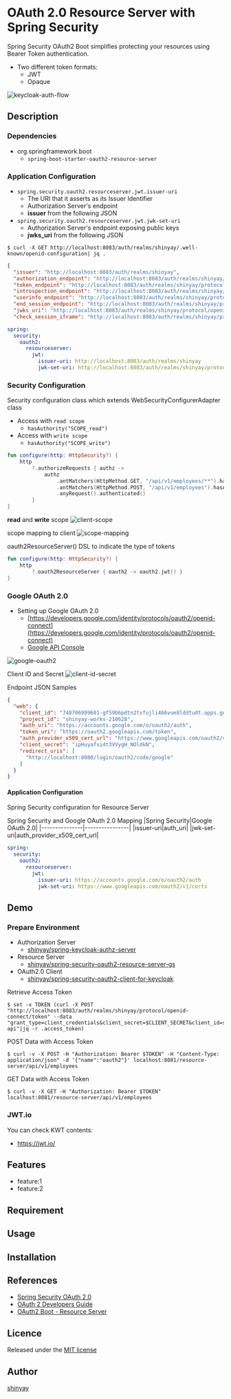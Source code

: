 # OAuth 2.0 Resource Server with Spring Security

Spring Security OAuth2 Boot simplifies protecting your resources using Bearer Token authentication.

- Two different token formats:
  - JWT
  - Opaque

![keycloak-auth-flow](https://user-images.githubusercontent.com/3072734/125256072-09ad7080-e337-11eb-93d1-d192484b4120.png)

## Description
### Dependencies
- org.springframework.boot
  - `spring-boot-starter-oauth2-resource-server`

### Application Configuration
- `spring.security.oauth2.resourceserver.jwt.issuer-uri`
  - The URI that it asserts as its Issuer Identifier
  - Authorization Server's endpoint
  - **issuer** from the following JSON
- `spring.security.oauth2.resourceserver.jwt.jwk-set-uri`
  - Authorization Server's endpoint exposing public keys
  - **jwks_uri** from the following JSON

```shell
$ curl -X GET http://localhost:8083/auth/realms/shinyay/.well-known/openid-configuration| jq .
```
```json
{
  "issuer": "http://localhost:8083/auth/realms/shinyay",
  "authorization_endpoint": "http://localhost:8083/auth/realms/shinyay/protocol/openid-connect/auth",
  "token_endpoint": "http://localhost:8083/auth/realms/shinyay/protocol/openid-connect/token",
  "introspection_endpoint": "http://localhost:8083/auth/realms/shinyay/protocol/openid-connect/token/introspect",
  "userinfo_endpoint": "http://localhost:8083/auth/realms/shinyay/protocol/openid-connect/userinfo",
  "end_session_endpoint": "http://localhost:8083/auth/realms/shinyay/protocol/openid-connect/logout",
  "jwks_uri": "http://localhost:8083/auth/realms/shinyay/protocol/openid-connect/certs",
  "check_session_iframe": "http://localhost:8083/auth/realms/shinyay/protocol/openid-connect/login-status-iframe.html"
```

```yaml
spring:
  security:
    oauth2:
      resourceserver:
        jwt:
          issuer-uri: http://localhost:8083/auth/realms/shinyay
          jwk-set-uri: http://localhost:8083/auth/realms/shinyay/protocol/openid-connect/certs
```

### Security Configuration
Security configuration class which extends WebSecurityConfigurerAdapter class

- Access with `read scope`
  - `hasAuthority("SCOPE_read")`
- Access with `write scope`
  - `hasAuthority("SCOPE_write")`

```kotlin
fun configure(http: HttpSecurity?) {
    http
        ?.authorizeRequests { authz ->
            authz
                .antMatchers(HttpMethod.GET, "/api/v1/employees/**").hasAuthority("SCOPE_read")
                .antMatchers(HttpMethod.POST, "/api/v1/employees").hasAuthority("SCOPE_write")
                .anyRequest().authenticated()
        }
}
```

**read** and **write** scope
![client-scope](https://user-images.githubusercontent.com/3072734/125379261-2a270a80-e3cb-11eb-919b-6a658cc9d641.png)

scope mapping to client
![scope-mapping](https://user-images.githubusercontent.com/3072734/125379323-432fbb80-e3cb-11eb-88d9-5d27a472f090.png)

oauth2ResourceServer() DSL to indicate the type of tokens
```kotlin
fun configure(http: HttpSecurity?) {
    http
        ?.oauth2ResourceServer { oauth2 -> oauth2.jwt() }
}
```

### Google OAuth 2.0
- Setting up Google OAuth 2.0
  - [https://developers.google.com/identity/protocols/oauth2/openid-connect](https://developers.google.com/identity/protocols/oauth2/openid-connect)
  - [Google API Console](https://console.developers.google.com/)
  
![google-oauth2](https://user-images.githubusercontent.com/3072734/125743006-b2e10e8f-436e-4a97-b4b7-9d79a75b09e5.png)

Client ID and Secret
![client-id-secret](https://user-images.githubusercontent.com/3072734/125743481-09b5f7a4-4b3b-40b3-96db-6b77baed4724.png)

Endpoint JSON Samples
```json
{
  "web": {
    "client_id": "748706999601-gf59b6pdtn2tvfujli466vue8lddtudt.apps.googleusercontent.com",
    "project_id": "shinyay-works-210628",
    "auth_uri": "https://accounts.google.com/o/oauth2/auth",
    "token_uri": "https://oauth2.googleapis.com/token",
    "auth_provider_x509_cert_url": "https://www.googleapis.com/oauth2/v1/certs",
    "client_secret": "ipHuyafsi4t3VVygH_NOldkN",
    "redirect_uris": [
      "http://localhost:8080/login/oauth2/code/google"
    ]
  }
}
```

#### Application Configuration
Spring Security configuration for Resource Server

Spring Security and Google OAuth 2.0 Mapping
|Spring Security|Google OAuth 2.0|
|---------------|----------------|
|issuer-uri|auth_uri|
|jwk-set-uri|auth_provider_x509_cert_url|

```yaml
spring:
  security:
    oauth2:
      resourceserver:
        jwt:
          issuer-uri: https://accounts.google.com/o/oauth2/auth
          jwk-set-uri: https://www.googleapis.com/oauth2/v1/certs
```

## Demo
### Prepare Environment
- Authorization Server
  - [shinyay/spring-keycloak-authz-server](https://github.com/shinyay/spring-keycloak-authz-server)
- Resource Server
  - [shinyay/spring-security-oauth2-resource-server-gs](https://github.com/shinyay/spring-security-oauth2-resource-server-gs)
- OAuth2.0 Client
  - [shinyay/spring-security-oauth2-client-for-keycloak](https://github.com/shinyay/spring-security-oauth2-client-for-keycloak)

Retrieve Access Token
```shell
$ set -x TOKEN (curl -X POST "http://localhost:8083/auth/realms/shinyay/protocol/openid-connect/token" --data "grant_type=client_credentials&client_secret=$CLIENT_SECRET&client_id=shinyay-api"|jq -r .access_token)
```

POST Data with Access Token
```shell
$ curl -v -X POST -H "Authorization: Bearer $TOKEN" -H "Content-Type: application/json" -d '{"name":"oauth2"}' localhost:8081/resource-server/api/v1/employees
```

GET Data with Access Token
```shell
$ curl -v -X GET -H "Authorization: Bearer $TOKEN" localhost:8081/resource-server/api/v1/employees
```

### JWT.io
You can check KWT contents:
- https://jwt.io/

## Features

- feature:1
- feature:2

## Requirement

## Usage

## Installation

## References

- [Spring Security OAuth 2.0](https://docs.spring.io/spring-security-oauth2-boot/docs/current/reference/html5/)
- [OAuth 2 Developers Guide](https://projects.spring.io/spring-security-oauth/docs/oauth2.html)
- [OAuth2 Boot - Resource Server](https://docs.spring.io/spring-security-oauth2-boot/docs/current/reference/html5/#boot-features-security-oauth2-resource-server)

## Licence

Released under the [MIT license](https://gist.githubusercontent.com/shinyay/56e54ee4c0e22db8211e05e70a63247e/raw/34c6fdd50d54aa8e23560c296424aeb61599aa71/LICENSE)

## Author

[shinyay](https://github.com/shinyay)
